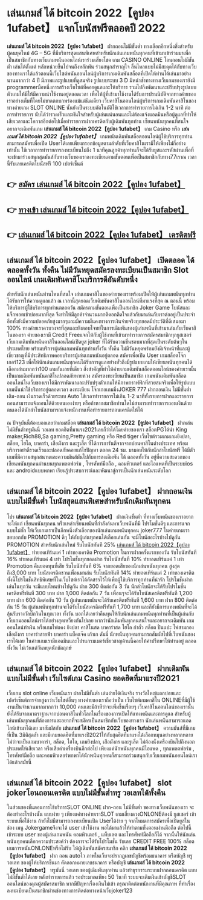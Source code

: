 # เล่นเกมส์ ได้ bitcoin 2022【คูปอง 1ufabet】  แจกโบนัสฟรีตลอดปี 2022

**เล่นเกมส์ ได้ bitcoin 2022【คูปอง 1ufabet】** ฝากถอนไม่มีขั้นต่ำ  ทางเลือกอีกหนึ่งสิ่งสำหรับผู้คนยุคใหม่ 4G – 5G ที่มีบริการสุดแสนพิเศษสำหรับนักเล่นเกมพนันทุกคนที่เข้ามาเข้าร่วมมาเพื่อเป็นสมาชิกกับทางเว็บเกมพนันออนไลน์เราร่วมเสี่ยงโชค เกม CASINO ONLINE โอนถอนไม่มีขั้นต่ำ เล่นได้ตั้งแต่ หลักหน่วยขึ้นไปจนถึงหลักพัน ร่วมสนุกสำราญใจ ลื่นไหลแบบไม่มีสะดุดได้กับทางเว็บของทางเราได้แล้วตอนนี้เว็บไซต์พนันออนไลน์ผู้บริการเกมเดิมพันสล็อตที่เปิดให้ท่านได้เล่นมาอย่างนานมากกว่า 4 ปี มีภาพและรูปแบบที่ดูสมจริง รูปแบบระบบ 3 D
มิหนำซ้ำทางทางเว็บเกมของเรายังมี programmerมือหนึ่งการสร้างเว็บไซต์ที่คอยดูแลและให้บริการ  รวมไปถึงพัฒนาและปรับปรุงรูปแบบตัวเกมให้มีให้มีความน่าใช้งานอยู่ตลอดเวลา เพื่อให้ผู้ที่เข้ามาใช้งานได้รับการปรนนิบัติจากทางค่ายของเราอย่างเต็มที่โดยไม่ขาดตกบกพร่องแม้แต่นิดเดียว เว็บคาสิโนออนไลน์ผู้บริการเกมเดิมพันคาสิโนของทางค่ายเกม SLOT ONLINE นั้นยังเป็นระบบอัตโนมัติใช้เวลาการทำรายการไม่เกิน 1-2 นาที ต่อการทำรายการ นับได้ว่ารวดเร็วและทันใจสำหรับผู้เล่นแน่นอนและไม่ต้องแจ้งแอดมินหรือผู้ดูแลที่ทำให้เสียเวลาและโอกาสอีกต่อไปเมื่อทำรายการฝากเครดิตกับผู้เดิมพันทุกท่าน
เซียนพนันทุกคนที่สนใจอยากจะเดิมพันเกม **เล่นเกมส์ ได้ bitcoin 2022【คูปอง 1ufabet】** เกม Casino  หรือ ***เล่นเกมส์ ได้ bitcoin 2022【คูปอง 1ufabet】*** เกมพนันเดิมพันสล็อตออนไลน์ผู้ใช้บริการทุกท่านสามารถสมัครเพื่อเปิด Userได้เลยเพียงกรอกข้อมูลตามลำดับที่เว็บคาสิโนเรามีให้เพียงไม่กี่อย่างเท่านั้น ใช้เวลาการทำรายการลงทะเบียนไม่ถึง 1 นาทีคุณลูกค้าทุกท่านก็จะได้รับยูสและรหัสผ่านเพื่อที่จะเข้ามาร่วมสนุกสุดมันส์กับทางเว็บของเราลงทะเบียนตามขั้นตอนเพื่อเป็นสมาชิกกับทาง77เราณ เวลานี้รับเลยเครดิตโบนัสฟรี 100 เปอร์เซ็นต์ 

## 👉 [สมัคร เล่นเกมส์ ได้ bitcoin 2022【คูปอง 1ufabet】](https://archa888.com/)
## 👉 [ทางเข้า เล่นเกมส์ ได้ bitcoin 2022【คูปอง 1ufabet】](https://archa888.com/)
## 👉 [เล่นเกมส์ ได้ bitcoin 2022【คูปอง 1ufabet】 เครดิตฟรี](https://archa888.com/)

## เล่นเกมส์ ได้ bitcoin 2022【คูปอง 1ufabet】 เปิดตลอด ได้ตลอดทั้งวัน ทั้งคืน ไม่มีวันหยุดสมัครลงทะเบียนเป็นสมาชิก Slot ออนไลน์ เกมเดิมพันคาสิโนบริการดีอันดับหนึ่ง

สำหรับนักเล่นพนันท่านไหนที่สนใจ เล่นเกมคาสิโนของค่ายของเราพร้อมเปิดให้ผู้เล่นเกมพนันทุกท่านได้รับการให้ความดูแลแล้ว ณ เวลานี้สุดยอดเว็บเดิมพันคาสิโนออนไลน์ที่มาแรงที่สุด ณ ตอนนี้ พร้อมให้บริการผู้ใช้บริการทุกท่านตลอดวัน สมัครตามขั้นตอนเพื่อเป็นสมาชิก Joker Game โบนัสและแจ็กพอตเข้าบ่อยมากที่สุด จึงทำให้มีลูกค้าจำนวนมากติดอกติดใจแล้วกับมาเล่นกับเราต่ออยู่เป็นประจำ อีกทั้งยังมีความปลอดภัยสูงมากๆแถมมีความมั่นคงทางการเงินจ่ายจริงทุกยอดมีประวัติที่ดีเสมอมา 100% ทางค่ายเราควบวงจรที่สุดและยังตอบโจทย์ในการเดิมพันของผู้เล่นพนันที่เข้ามาเล่นกับเว็บคาสิโนของเรา
ค่ายของเรามี Credit Freeแจกให้กับผู้ใช้งานที่เข้ามาทำรายการสมัครสมาชิกทุกยูสเซอร์ เว็บเกมเดิมพันพนันคาสิโนออนไลน์เปิดยูส joker ที่ได้รับความชื่นชอบมากที่สุดเป็นระดับต้นๆในประเทศไทย พร้อมบริการผู้เล่นเกมพนันทุกท่านทั้งวัน ทั้งคืน ไม่มีวันหยุดพร้อมยังมีเจ้าหน้าที่และผู้เชี่ยวชาญที่มีประสิทธิภาพคอยบริการผู้เล่นเกมพนันอยู่ตลอด สมัครเพื่อเปิด User เกมสล็อตโจ๊กเกอร์123 เพื่อให้นักเล่นเกมพนันทุกคนได้รับการดูแลอย่างทั่วถึงมีรูปแบบเกมให้เซียนพนันทุกคนได้เลือกเล่นมากกว่า100 เกมกันเลยทีเดียว
สิ่งสำคัญที่ทำให้ค่ายเกมเดิมพันสล็อตออนไลน์ของค่ายเรานั้นเป็นเกมเดิมพันพนันคาสิโนปลอดภัยหายห่วง สมัครลงทะเบียนเป็นสมาชิก  เกมพนันเดิมพันสล็อตออนไลน์ในเว็บของเราได้มีการพัฒนาและปรับปรุงตัวเกมให้มีภาพกราฟฟิกที่สวยสมจริงเพื่อให้รูปแบบเกมนั้นน่าใช้บริการอยู่ตลอดเวลา ลงทะเบียน โจ๊กเกอเกมมิ่งJOKER 777 ฝากถอนเงิน ไม่มีขั้นต่ำ เติม-ถอน เงินรวดเร็วด้วยระบบ Auto ใช้เวลาทำรายการไม่เกิน 1-2 นาทีทั้งรายการฝากและรายการถอนสามารถแจ้งถอนได้ด้วยตนเองง่ายๆ หรือถ้าหากสมาชิกท่านใดไม่สามารถทำรายการถอนเงินด้วยตนเองได้นักล่าโบนัสสามารถแจ้งพนักงานเพื่อทำรายการถอนเครดิตให้ได้

ณ ปัจจุบันนี้ต้องบอกเลยว่าเกมสล็อต **เล่นเกมส์ ได้ bitcoin 2022【คูปอง 1ufabet】** ฝากเล่นไม่มีขั้นต่ำทรูมันนี่ วอเลท ยอดฮิตที่มาแรง2021เลยก็ว่าได้โดยค่ายของเรา สล็อตPGได้นำ  King maker,Rich88,Sa gaming,Pretty gaming  หรือ Red tiger เว็บไซต์รวมเกมเกมยิงปลา, สล็อต, ไฮโล, บาคาร่า, เสือมังกร และรูเล็ต ที่ได้การการันตีจากจากบ่อนคาสิโนต่างประเทศ พร้อมบริการอย่าดีรวดเร็วและปลอดภัยคอยแก้ไขปัญหา ตลอด 24 ชม. มามอบให้กับนักล่าโบนัสฟรี ได้มีตัวเกมที่มีความสนุกสนานและความมันส์มันไปกับการลงเดิมพัน ได้ ตลอดทั้งวัน อยู่ที่ความสะดวกของเซียนพนันทุกคนผ่านบนทุกแพลตฟอร์ม , โทรศัพท์มือถือ , คอมพิวเตอร์ และไอแพดที่เป็นระบบios และ androidแบบพกพา เรียนรู้ประสบการณ์และพัฒนาสู่การเป็นนักเล่นพนันระดับโลก

## เล่นเกมส์ ได้ bitcoin 2022【คูปอง 1ufabet】 ฝากถอนเงินแบบไม่มีขั้นต่ำ โบนัสสุดแสนพิเศษสำหรับนักเดิมพันทุกคน

โปร **เล่นเกมส์ ได้ bitcoin 2022【คูปอง 1ufabet】** ฝากเงินขั้นต่ำ ที่ทางเว็บพนันของเราอยากจะให้แก่  เซียนพนันทุกคน หรือเหล่าเซียนพนันที่กำลังค้นหาเว็บพนันที่มี โปรโมชั่นดีๆ และการแจกแบบไม่กั๊ก ให้เว็บเกมเราเป็นอีกหนึ่งตัวเลือกของนักเล่นเกมพนันทุกคน joker777 ในค่ายเกมเรา ขอบอกกับ PROMOTION ดีๆ ให้กับผู้เล่นทุกคนได้เลือกเล่นกัน จะมีโบนัสอะไรบ้างไปดูกัน
 PROMOTION สำหรับนักเล่นใหม่ รับโบนัสทันที 25% [เล่นเกมส์ ได้ bitcoin 2022【คูปอง 1ufabet】](https://archa888.com/) ทำยอดเทิร์นแค่ 1 เท่าของเครดิต
 Promotion ในการฝากครั้งแรกของวัน รับโบนัสทันที 16% ทำยอดเทิร์นแค่ 4 เท่า
โปรโมชั่นทุกยอดฝาก รับโบนัสทันที 10% ทำยอดเทิร์นแค่ 1 เท่า
 Promotion คืนยอดทุนที่เสีย รับโบนัสทันที 6% จากยอดเสียของนักเล่นพนันทุกคน สูงสุดถึง3,000 บาท
โบนัสเครดิตชวนเพื่อนมาเล่น รับโบนัสทันที 14% ทำยอดเทิร์นแค่ 2 เท่าของเครดิต
ทั้งนี้โปรโมชั่นสิทธิพิเศษที่ในเว็บไซต์เราได้คัดสรรไว้ให้เพื่อผู้ใช้บริการทุกท่านที่น่ารัก โปรโมชั่นฝากเล่นในทุกวัน จะมีแบบไหนบ้างไปดูกัน
ฝาก 300 ติดต่อกัน 3 วัน นักล่าโบนัสจะได้รับโปรโมชั่นเครดิตฟรีทันที 300 บาท
ฝาก 1,000 ติดต่อกัน 7 วัน เพื่อนๆจะได้รับโบนัสเครดิตฟรีทันที 1,200 บาท
ฝาก 600 ติดต่อกัน 10 วัน ผู้เล่นเกมพนันจะได้รับเครดิตฟรีทันที 1,600 บาท
ฝาก 800 ติดต่อกัน 15 วัน ผู้เล่นพนันทุกท่านจะได้รับโบนัสเครดิตฟรีทันที 1,700 บาท
และก็ยังมีการแทงพนันที่จะได้ลุ้นรับรางวัลบิ๊กวินในทุกเวลา ทั้งวัน บอกได้เลยว่าคืนทุนให้กับนักเล่นเกมพนันทุกท่านที่เป็นผู้เล่นกับเว็บเกมออนไลน์เราได้อย่างสุดเหวี่ยงกันไปเลย หากว่านักเดิมพันทุกคนสนใจและอยากจะเดิมพัน เกมออนไลน์ทำเงิน หรือเกมไพ่แคง  ยิงปลา คาสิโนสด บาคาร่าสด ไฮโล กำถั่ว สล็อต ปั่นแปะ ไพ่สามกอง เสือมังกร บาคาร่าสายฟ้า บาคาร่า แบ็คแจ๊ค เก้าเก ดัมมี่ นักพนันทุกคนสามารถสัมผัสไปที่เว็บพนันของเราได้เลย ในค่ายเกมเรามีแอดมินและโปรแกรมเมอร์เชี่ยวชาญด้านนี้คอยให้คำปรึกษาให้ท่านอยู่ ตลอดทั้งวัน ไม่เว้นแต่วันหยุดนักขัตฤกษ์

## เล่นเกมส์ ได้ bitcoin 2022【คูปอง 1ufabet】 ฝากเดิมพัน แบบไม่มีขั้นต่ำ  เว็บไซต์เกม Casino ยอดฮิตที่มาแรงปี2021

เว็บเกม slot online เว็บพนันเรา ฝากไม่มีขั้นต่ำ เล่นง่ายได้เงินจริง รางวัลใหญ่แตกบ่อยและเปอร์เซ็นต์การจ่ายสูงกว่าเว็บไซต์อื่นๆ ทางค่ายของเราถือว่าเป็น เว็บไซต์เกมคาสิโน ONLINEที่มีผู้ใช้งานเป็นจำนวนมากมากกว่า 10,000 คนและมีถ้าทีว่าจะเพิ่มขึ้นเรื่อยๆ เว็บคาสิโนออนไลน์ของเรานั้นยังได้รับจากมาตราฐานจากบ่อนคาสิโนทั่วโลกในเรื่องของการเปิดให้แทงพนันและการดูแล สำหรับผู้เล่นพนันทุกคนที่ต้องการและอยากที่จะสมัครเป็นสมาชิกกับเว็บของทางเรา นักเล่นพนันสามารถแอดไลน์เข้ามาได้เลย
	มาสัมผัสกับ **เล่นเกมส์ ได้ bitcoin 2022【คูปอง 1ufabet】** ความมันส์ที่มีเกมที่เป็น 3มิติสุดล้ำ และมีเกมยอดฮิตที่มาแรงปี2021ให้กับสุดฮิตที่มาแรงได้เลือกหมุนอย่างหลากหลาย  ไม่ว่าจะเป็นเกมบาคาร่า, สล็อต, ไฮโล, เกมยิงปลา, เสือมังกร และรูเล็ต ไม่ต้องนั่งเครื่องบินไปถึงนอกประเทศให้เสียเวลา หรือเสียค่าเครื่องบินอีกต่อไป เพียงแค่นักพนันทุกคนมีไอแพด , ทุกแพลตฟอร์ม , โทรศัพท์มือถือ และคอมพิวเตอร์พกพาได้นักพนันทุกคนก็สามารถร่วมสนุกกับเว็บเกมพนันออนไลน์เราได้แล้วสมัยนี้

## เล่นเกมส์ ได้ bitcoin 2022【คูปอง 1ufabet】 slot jokerโอนถอนเครดิต แบบไม่มีขั้นต่ำทรู วอเลทได้ทั้งคืน

ในส่วนของขั้นตอนการใช้บริการSLOT ONLINE ฝาก-ถอน ไม่มีขั้นต่ำ ของทางเว็บพนันของเรา จะต้องทำอะไรบ้างนั้น แบบง่าย ๆ เพียงแค่ทางค่ายเราSLOT เกมเสี่ยงดวงONLONEต้องมี ยูสเซอร์ เข้าระบบเพื่อใช้งาน ถ้ายังไม่มีสามารถลงทะเบียนเปิด Userได้ง่าย ๆ จากโหมดการสมัครเพื่อเปิดยูสในช่อง เมนู Jokergameจึงจะได้ user เข้าใช้งาน พอได้มาแล้วให้ทำตามขั้นตอนผ่านมือถือ ต่อไปนี้
เข้าระบบ user  ของผู้เล่นเกมพนัน คอมพิวเตอร์ , แท็บเลต และโทรศัพท์มือถือก็ได้
จากนั้นให้นักเล่นพนันทุกคนเลือกความประสงค์ว่า ต้องการจะได้รับโปรโมชั่น รับเลย CREDIT FREE 100% สล็อตเกมการพนันONLONEหรือไม่รับ
ให้ผู้เดิมพันสมัครสมาชิก คลิก **เล่นเกมส์ ได้ bitcoin 2022【คูปอง 1ufabet】** ฝาก ถอน autoไว ภาพในเว็บจะปรากฏเลขบัญชีพร้อมธนาคาร หรือบัญชี ทรูวอเลท ของผู้ให้บริการขึ้นมา
คัดลอกหมายเลขธนาคาร หรือบัญชี **เล่นเกมส์ ได้ bitcoin 2022【คูปอง 1ufabet】** ทรูมันนี่ วอเลท ของผู้เดิมพันทุกท่าน แล้วทำธุรกรรมระบบฝากถอนเครดิต แบบไม่มีขั้นต่ำได้เลย
หลังทำรายการแล้ว รอประมาณเพียง 50 วินาที ระบบจะเติมเงินเข้าบัญชีSLOT ออนไลน์ของคุณผู้สมัครสมาชิก
หากมีปัญหาเรื่องเงินไม่เข้า กรุณาติดต่อพนักงานที่มีคุณภาพ ที่ทำเรื่องลงทะเบียนเป็นสมาชิกผ่านช่องทางการติดต่อทางหน้าเว็บjoker123


